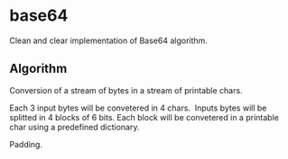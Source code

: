 # base64
Clean and clear implementation of Base64 algorithm.

## Algorithm

Conversion of a stream of bytes in a stream of printable chars.

Each 3 input bytes will be convetered in 4 chars. 
Inputs bytes will be splitted in 4 blocks of 6 bits. Each block will be convetered in a printable char using a predefined dictionary.

Padding.

